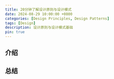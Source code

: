 ```yaml
---
title: 20分钟了解设计原则与设计模式
date: 2024-08-29 10:00:00 +0800
categories: [Design Principles, Design Patterns]
tags: [Design]
description: 设计原则与设计模式基础
pin: true
---
```


## 介绍

## 总结
